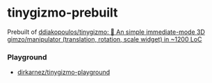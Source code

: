 tinygizmo-prebuilt
==================
Prebuilt of [ddiakopoulos/tinygizmo: :triangular_ruler: An simple immediate-mode 3D gimzo/manipulator (translation, rotation, scale widget) in ~1200 LoC](https://github.com/ddiakopoulos/tinygizmo)

### Playground
- [dirkarnez/tinygizmo-playground](https://github.com/dirkarnez/tinygizmo-playground)